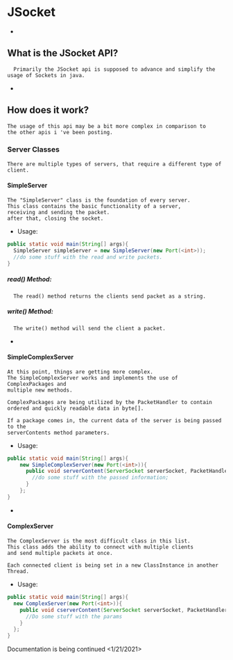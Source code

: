 # JSocket

-
## What is the JSocket API?
```
  Primarily the JSocket api is supposed to advance and simplify the usage of Sockets in java.
```
-
## How does it work?
```
The usage of this api may be a bit more complex in comparison to
the other apis i 've been posting.
```

### Server Classes
```
There are multiple types of servers, that require a different type of client.
```
#### SimpleServer
```
The "SimpleServer" class is the foundation of every server.
This class contains the basic functionality of a server,
receiving and sending the packet. 
after that, closing the socket.
```

- Usage:
```java
public static void main(String[] args){
  SimpleServer simpleServer = new SimpleServer(new Port(<int>));
  //do some stuff with the read and write packets.
}
```
##### read() Method:
```
  The read() method returns the clients send packet as a string.
```

##### write() Method:
```
  The write() method will send the client a packet.
```
-
#### SimpleComplexServer
```
At this point, things are getting more complex.
The SimpleComplexServer works and implements the use of ComplexPackages and
multiple new methods.

ComplexPackages are being utilized by the PacketHandler to contain ordered and quickly readable data in byte[].

If a package comes in, the current data of the server is being passed to the 
serverContents method parameters.
```
- Usage:
```java
public static void main(String[] args){
    new SimpleComplexServer(new Port(<int>)){
      public void serverContent(ServerSocket serverSocket, PacketHandler packetHandler, Packet packet){
        //do some stuff with the passed information;
      }
    };
}
```
-
#### ComplexServer
```
The ComplexServer is the most difficult class in this list.
This class adds the ability to connect with multiple clients 
and send multiple packets at once.

Each connected client is being set in a new ClassInstance in another Thread.
```
- Usage:
```java
public static void main(String[] args){
  new ComplexServer(new Port(<int>)){
    public void cserverContent(ServerSocket serverSocket, PacketHandler packetHandler, Packet packet){
      //Do some stuff with the params
    }
  };
}
```

Documentation is being continued <1/21/2021>

